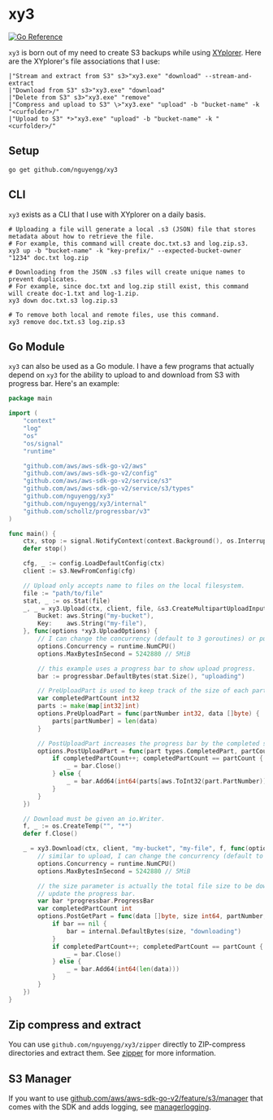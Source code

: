 # xy3
[![Go Reference](https://pkg.go.dev/badge/github.com/nguyengg/xy3.svg)](https://pkg.go.dev/github.com/nguyengg/xy3)

`xy3` is born out of my need to create S3 backups while using [XYplorer](https://en.wikipedia.org/wiki/XYplorer). Here
are the XYplorer's file associations that I use:
```
|"Stream and extract from S3" s3>"xy3.exe" "download" --stream-and-extract
|"Download from S3" s3>"xy3.exe" "download"
|"Delete from S3" s3>"xy3.exe" "remove"
|"Compress and upload to S3" \>"xy3.exe" "upload" -b "bucket-name" -k "<curfolder>/"
|"Upload to S3" *>"xy3.exe" "upload" -b "bucket-name" -k "<curfolder>/"
```

## Setup

```shell
go get github.com/nguyengg/xy3
```

## CLI

`xy3` exists as a CLI that I use with XYplorer on a daily basis.

```shell
# Uploading a file will generate a local .s3 (JSON) file that stores metadata about how to retrieve the file.
# For example, this command will create doc.txt.s3 and log.zip.s3.
xy3 up -b "bucket-name" -k "key-prefix/" --expected-bucket-owner "1234" doc.txt log.zip

# Downloading from the JSON .s3 files will create unique names to prevent duplicates.
# For example, since doc.txt and log.zip still exist, this command will create doc-1.txt and log-1.zip.
xy3 down doc.txt.s3 log.zip.s3

# To remove both local and remote files, use this command.
xy3 remove doc.txt.s3 log.zip.s3
```

## Go Module

`xy3` can also be used as a Go module. I have a few programs that actually depend on `xy3` for the ability to upload to
and download from S3 with progress bar. Here's an example:

```go
package main

import (
	"context"
	"log"
	"os"
	"os/signal"
	"runtime"

	"github.com/aws/aws-sdk-go-v2/aws"
	"github.com/aws/aws-sdk-go-v2/config"
	"github.com/aws/aws-sdk-go-v2/service/s3"
	"github.com/aws/aws-sdk-go-v2/service/s3/types"
	"github.com/nguyengg/xy3"
	"github.com/nguyengg/xy3/internal"
	"github.com/schollz/progressbar/v3"
)

func main() {
	ctx, stop := signal.NotifyContext(context.Background(), os.Interrupt, os.Kill)
	defer stop()

	cfg, _ := config.LoadDefaultConfig(ctx)
	client := s3.NewFromConfig(cfg)

	// Upload only accepts name to files on the local filesystem.
	file := "path/to/file"
	stat, _ := os.Stat(file)
	_, _ = xy3.Upload(ctx, client, file, &s3.CreateMultipartUploadInput{
		Bucket: aws.String("my-bucket"),
		Key:    aws.String("my-file"),
	}, func(options *xy3.UploadOptions) {
		// I can change the concurrency (default to 3 goroutines) or put a throttle on the upload.
		options.Concurrency = runtime.NumCPU()
		options.MaxBytesInSecond = 5242880 // 5MiB

		// this example uses a progress bar to show upload progress.
		bar := progressbar.DefaultBytes(stat.Size(), "uploading")

		// PreUploadPart is used to keep track of the size of each part (which should be identical).
		var completedPartCount int32
		parts := make(map[int32]int)
		options.PreUploadPart = func(partNumber int32, data []byte) {
			parts[partNumber] = len(data)
		}

		// PostUploadPart increases the progress bar by the completed size.
		options.PostUploadPart = func(part types.CompletedPart, partCount int32) {
			if completedPartCount++; completedPartCount == partCount {
				_ = bar.Close()
			} else {
				_ = bar.Add64(int64(parts[aws.ToInt32(part.PartNumber)]))
			}
		}
	})

	// Download must be given an io.Writer.
	f, _ := os.CreateTemp("", "*")
	defer f.Close()

	_ = xy3.Download(ctx, client, "my-bucket", "my-file", f, func(options *xy3.DownloadOptions) {
		// similar to upload, I can change the concurrency (default to 3 goroutines) or put a limit.
		options.Concurrency = runtime.NumCPU()
		options.MaxBytesInSecond = 5242880 // 5MiB

		// the size parameter is actually the total file size to be downloaded, which makes it easy to
		// update the progress bar.
		var bar *progressbar.ProgressBar
		var completedPartCount int
		options.PostGetPart = func(data []byte, size int64, partNumber, partCount int) {
			if bar == nil {
				bar = internal.DefaultBytes(size, "downloading")
			}
			if completedPartCount++; completedPartCount == partCount {
				_ = bar.Close()
			} else {
				_ = bar.Add64(int64(len(data)))
			}
		}
	})
}

```

## Zip compress and extract

You can use `github.com/nguyengg/xy3/zipper` directly to ZIP-compress directories and extract them. See 
[zipper](zipper/README.md) for more information.

## S3 Manager

If you want to use [github.com/aws/aws-sdk-go-v2/feature/s3/manager](https://pkg.go.dev/github.com/aws/aws-sdk-go-v2/feature/s3/manager)
that comes with the SDK and adds logging, see [managerlogging](managerlogging/README.md).
